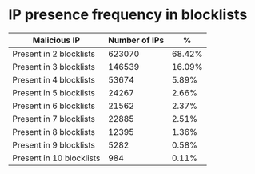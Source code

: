# IP presence frequency in blocklists
| Malicious IP | Number of IPs | % |
|----|----|----|
| Present in 2 blocklists | 623070 | 68.42% |
| Present in 3 blocklists | 146539 | 16.09% |
| Present in 4 blocklists | 53674 | 5.89% |
| Present in 5 blocklists | 24267 | 2.66% |
| Present in 6 blocklists | 21562 | 2.37% |
| Present in 7 blocklists | 22885 | 2.51% |
| Present in 8 blocklists | 12395 | 1.36% |
| Present in 9 blocklists | 5282 | 0.58% |
| Present in 10 blocklists | 984 | 0.11% |
